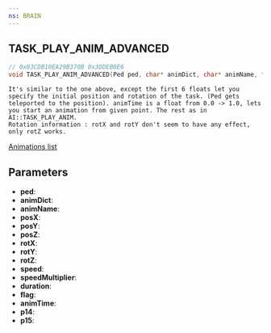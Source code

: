 ```yaml
---
ns: BRAIN
---
```

## TASK_PLAY_ANIM_ADVANCED

```c
// 0x83CDB10EA29B370B 0x3DDEB0E6
void TASK_PLAY_ANIM_ADVANCED(Ped ped, char* animDict, char* animName, float posX, float posY, float posZ, float rotX, float rotY, float rotZ, float speed, float speedMultiplier, int duration, Any flag, float animTime, Any p14, Any p15);
```

```
It's similar to the one above, except the first 6 floats let you specify the initial position and rotation of the task. (Ped gets teleported to the position). animTime is a float from 0.0 -> 1.0, lets you start an animation from given point. The rest as in AI::TASK_PLAY_ANIM.   
Rotation information : rotX and rotY don't seem to have any effect, only rotZ works.  
```

[Animations list](https://alexguirre.github.io/animations-list/)

## Parameters
* **ped**: 
* **animDict**: 
* **animName**: 
* **posX**: 
* **posY**: 
* **posZ**: 
* **rotX**: 
* **rotY**: 
* **rotZ**: 
* **speed**: 
* **speedMultiplier**: 
* **duration**: 
* **flag**: 
* **animTime**: 
* **p14**: 
* **p15**: 

